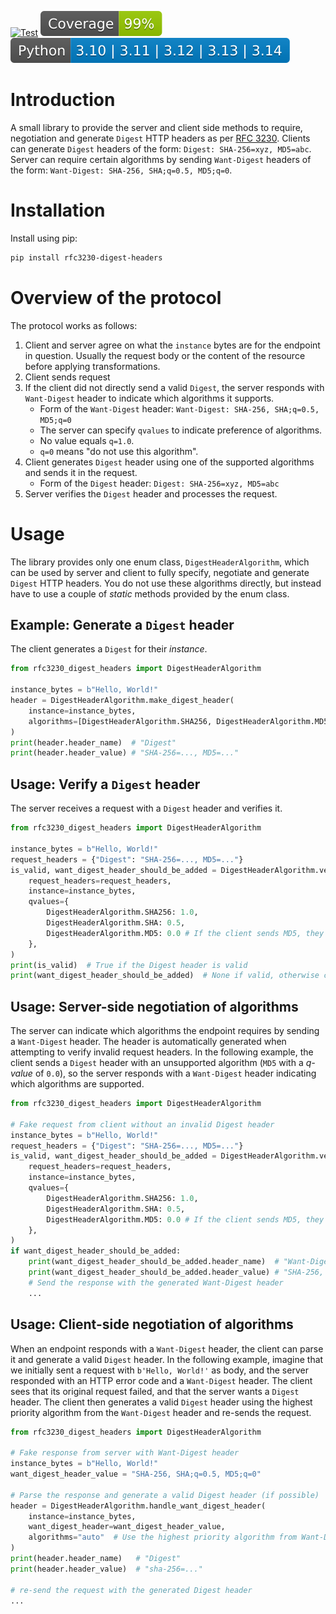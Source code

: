 [![Test](https://github.com/Mari6814/py-rfc3230-digest-headers/actions/workflows/ci.yml/badge.svg)](https://github.com/Mari6814/py-rfc3230-digest-headers/actions/workflows/ci.yml)
[![Coverage](https://github.com/Mari6814/py-rfc3230-digest-headers/raw/main/badges/coverage.svg)](https://github.com/Mari6814/py-rfc3230-digest-headers/raw/main/badges/coverage.svg)
[![Versions](https://github.com/Mari6814/py-rfc3230-digest-headers/raw/main/badges/python-versions.svg)](https://github.com/Mari6814/py-rfc3230-digest-headers/raw/main/badges/python-versions.svg)

# Introduction

A small library to provide the server and client side methods to require, negotiation and generate `Digest` HTTP headers as per [RFC 3230](https://datatracker.ietf.org/doc/html/rfc3230).
Clients can generate `Digest` headers of the form: `Digest: SHA-256=xyz, MD5=abc`. Server can require certain algorithms by sending `Want-Digest` headers of the form: `Want-Digest: SHA-256, SHA;q=0.5, MD5;q=0`.

# Installation

Install using pip:

```bash
pip install rfc3230-digest-headers
```

# Overview of the protocol

The protocol works as follows:

1. Client and server agree on what the `instance` bytes are for the endpoint in question. Usually the request body or the content of the resource before applying transformations.
2. Client sends request
3. If the client did not directly send a valid `Digest`, the server responds with `Want-Digest` header to indicate which algorithms it supports.
   - Form of the `Want-Digest` header: `Want-Digest: SHA-256, SHA;q=0.5, MD5;q=0`
   - The server can specify `qvalues` to indicate preference of algorithms.
   - No value equals `q=1.0`.
   - `q=0` means "do not use this algorithm".
4. Client generates `Digest` header using one of the supported algorithms and sends it in the request.
   - Form of the `Digest` header: `Digest: SHA-256=xyz, MD5=abc`
5. Server verifies the `Digest` header and processes the request.

# Usage

The library provides only one enum class, `DigestHeaderAlgorithm`, which can be used by server and client to fully specify, negotiate and generate `Digest` HTTP headers.
You do not use these algorithms directly, but instead have to use a couple of _static_ methods provided by the enum class.

## Example: Generate a `Digest` header

The client generates a `Digest` for their _instance_.

```python
from rfc3230_digest_headers import DigestHeaderAlgorithm

instance_bytes = b"Hello, World!"
header = DigestHeaderAlgorithm.make_digest_header(
    instance=instance_bytes,
    algorithms=[DigestHeaderAlgorithm.SHA256, DigestHeaderAlgorithm.MD5]
)
print(header.header_name)  # "Digest"
print(header.header_value) # "SHA-256=..., MD5=..."
```

## Usage: Verify a `Digest` header

The server receives a request with a `Digest` header and verifies it.

```python
from rfc3230_digest_headers import DigestHeaderAlgorithm

instance_bytes = b"Hello, World!"
request_headers = {"Digest": "SHA-256=..., MD5=..."}
is_valid, want_digest_header_should_be_added = DigestHeaderAlgorithm.verify_request(
    request_headers=request_headers,
    instance=instance_bytes,
    qvalues={
        DigestHeaderAlgorithm.SHA256: 1.0,
        DigestHeaderAlgorithm.SHA: 0.5,
        DigestHeaderAlgorithm.MD5: 0.0 # If the client sends MD5, they will receive an error
    },
)
print(is_valid)  # True if the Digest header is valid
print(want_digest_header_should_be_added)  # None if valid, otherwise contains the `Want-Digest` header to be sent to the client for negotiation
```

## Usage: Server-side negotiation of algorithms

The server can indicate which algorithms the endpoint requires by sending a `Want-Digest` header. The header is automatically generated when attempting to verify invalid request headers. In the following example, the client sends a `Digest` header with an unsupported algorithm (`MD5` with a _q-value_ of `0.0`), so the server responds with a `Want-Digest` header indicating which algorithms are supported.

```python
from rfc3230_digest_headers import DigestHeaderAlgorithm

# Fake request from client without an invalid Digest header
instance_bytes = b"Hello, World!"
request_headers = {"Digest": "SHA-256=..., MD5=..."}
is_valid, want_digest_header_should_be_added = DigestHeaderAlgorithm.verify_request(
    request_headers=request_headers,
    instance=instance_bytes,
    qvalues={
        DigestHeaderAlgorithm.SHA256: 1.0,
        DigestHeaderAlgorithm.SHA: 0.5,
        DigestHeaderAlgorithm.MD5: 0.0 # If the client sends MD5, they will receive an error
    },
)
if want_digest_header_should_be_added:
    print(want_digest_header_should_be_added.header_name)  # "Want-Digest"
    print(want_digest_header_should_be_added.header_value) # "SHA-256, SHA
    # Send the response with the generated Want-Digest header
    ...
```

## Usage: Client-side negotiation of algorithms

When an endpoint responds with a `Want-Digest` header, the client can parse it and generate a valid `Digest` header. In the following example, imagine that we initially sent a request with `b'Hello, World!'` as body, and the server responded with an HTTP error code and a `Want-Digest` header. The client sees that its original request failed, and that the server wants a `Digest` header. The client then generates a valid `Digest` header using the highest priority algorithm from the `Want-Digest` header and re-sends the request.

```python
from rfc3230_digest_headers import DigestHeaderAlgorithm

# Fake response from server with Want-Digest header
instance_bytes = b"Hello, World!"
want_digest_header_value = "SHA-256, SHA;q=0.5, MD5;q=0"

# Parse the response and generate a valid Digest header (if possible)
header = DigestHeaderAlgorithm.handle_want_digest_header(
    instance=instance_bytes,
    want_digest_header=want_digest_header_value,
    algorithms="auto"  # Use the highest priority algorithm from Want-Digest
)
print(header.header_name)   # "Digest"
print(header.header_value)  # "sha-256=..."

# re-send the request with the generated Digest header
...
```
